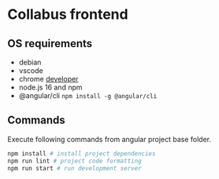 # Collabus frontend

## OS requirements

- debian
- vscode
- chrome [developer](https://www.google.com/intl/fr/chrome/dev/)
- node.js 16 and npm
- @angular/cli ```npm install -g @angular/cli```

## Commands

Execute following commands from angular project base folder.

```bash 
npm install # install project dependencies
npm run lint # project code formatting
npm run start # run development server
```
